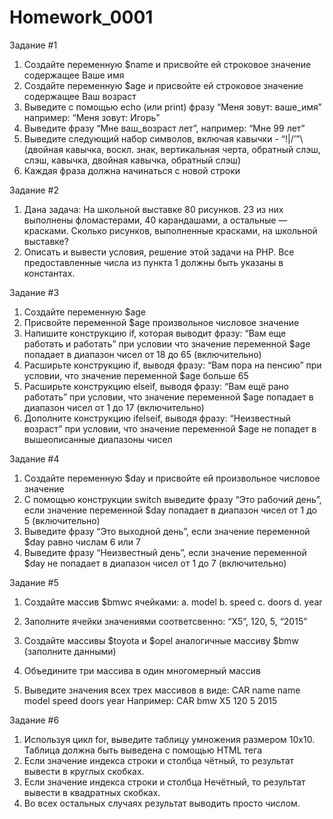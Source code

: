 # Homework_0001
Задание #1
1. Создайте переменную $name и присвойте ей строковое значение
содержащее Ваше имя
2. Создайте переменную $age и присвойте ей строковое значение
содержащее Ваш возраст
3. Выведите с помощью echo (или print) фразу “Меня зовут: ваше_имя”
например: “Меня зовут: Игорь”
4. Выведите фразу “Мне ваш_возраст лет”, например: “Мне 99 лет”
5. Выведите следующий набор символов, включая кавычки - “!|\/’”\ (двойная
кавычка, воскл. знак, вертикальная черта, обратный слэш, слэш, кавычка,
двойная кавычка, обратный слэш)
6. Каждая фраза должна начинаться с новой строки

Задание #2
1. Дана задача: На школьной выставке 80 рисунков. 23 из них выполнены
фломастерами, 40 карандашами, а остальные — красками. Сколько рисунков,
выполненные красками, на школьной выставке?
2. Описать и вывести условия, решение этой задачи на PHP. Все
предоставленные числа из пункта 1 должны быть указаны в константах.

Задание #3
1. Создайте переменную $age
2. Присвойте переменной $age произвольное числовое значение
3. Напишите конструкцию if, которая выводит фразу: “Вам еще работать
и работать” при условии что значение переменной $age попадает в
диапазон чисел от 18 до 65 (включительно)
4. Расширьте конструкцию if, выводя фразу: “Вам пора на пенсию” при
условии, что значение переменной $age больше 65
5. Расширьте конструкцию elseif, выводя фразу: “Вам ещё рано
работать” при условии, что значение переменной $age попадает в
диапазон чисел от 1 до 17 (включительно)
6. Дополните конструкцию ifelseif, выводя фразу: “Неизвестный возраст”
при условии, что значение переменной $age не попадет в
вышеописанные диапазоны чисел

Задание #4
1. Создайте переменную $day и присвойте ей произвольное числовое значение
2. С помощью конструкции switch выведите фразу “Это рабочий день”,
если значение переменной $day попадает в диапазон чисел от 1 до 5
(включительно)
3. Выведите фразу “Это выходной день”, если значение переменной
$day равно числам 6 или 7
4. Выведите фразу “Неизвестный день”, если значение переменной $day
не попадает в диапазон чисел от 1 до 7 (включительно)

Задание #5
1. Создайте массив $bmw​с ячейками:
a. model
b. speed
c. doors
d. year
2. Заполните ячейки значениями соответсвенно: “X5”, 120, 5, “2015”
3. Создайте массивы $toyota и $opel аналогичные массиву $bmw
(заполните данными)
4. Объедините три массива в один многомерный массив

5. Выведите значения всех трех массивов в виде:
CAR name
name model speed doors year
Например:
CAR bmw
X5 120 5 2015

Задание #6
1. Используя цикл for, выведите таблицу умножения размером 10x10. Таблица
должна быть выведена с помощью HTML тега <table>
2. Если значение индекса строки и столбца чётный, то результат вывести в
круглых скобках.
3. Если значение индекса строки и столбца Нечётный, то результат вывести в
квадратных скобках.
4. Во всех остальных случаях результат выводить просто числом.
